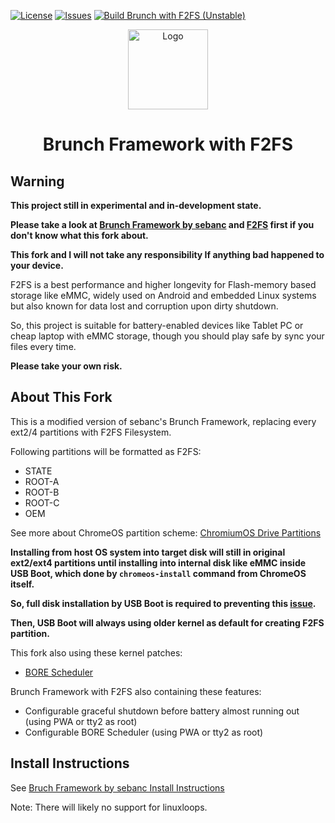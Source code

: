 <div id="top"></div>

<!-- Shields/Logos -->
[![License][license-shield]][license-url]
[![Issues][issues-shield]][issues-url]
[![Build Brunch with F2FS (Unstable)][build-unstable-shield]][build-unstable-url]

<!-- Project Logo -->
<p align="center">
  <a href="https://github.com/NETiSACK/brunch-f2fs" title="Brunch">
   <img src="./Images/decon_icon-512.png" width="128px" alt="Logo"/>
  </a>
</p>
<h1 align="center">Brunch Framework with F2FS</h1>

<!-- Warning -->
## Warning

**This project still in experimental and in-development state.**

**Please take a look at [Brunch Framework by sebanc][bruch-framework] and [F2FS][f2fs] first if you don't know what this fork about.**

**This fork and I will not take any responsibility If anything bad happened to your device.**

F2FS is a best performance and higher longevity for Flash-memory based storage like eMMC, widely used on Android and embedded Linux systems but also known for data lost and corruption upon dirty shutdown.

So, this project is suitable for battery-enabled devices like Tablet PC or cheap laptop with eMMC storage, though you should play safe by sync your files every time.

**Please take your own risk.**

<!-- Project Brief -->
## About This Fork

This is a modified version of sebanc's Brunch Framework, replacing every ext2/4 partitions with F2FS Filesystem.

Following partitions will be formatted as F2FS:
- STATE
- ROOT-A
- ROOT-B
- ROOT-C
- OEM

See more about ChromeOS partition scheme: [ChromiumOS Drive Partitions][chromiumos-drive-partitions]

**Installing from host OS system into target disk will still in original ext2/ext4 partitions until installing into internal disk like eMMC inside USB Boot, which done by `chromeos-install` command from ChromeOS itself.**

**So, full disk installation by USB Boot is required to preventing this [issue][data-corruption-f2fs].**

**Then, USB Boot will always using older kernel as default for creating F2FS partition.**

This fork also using these kernel patches:
- [BORE Scheduler][bore-scheduler]

Brunch Framework with F2FS also containing these features:
- Configurable graceful shutdown before battery almost running out (using PWA or tty2 as root)
- Configurable BORE Scheduler (using PWA or tty2 as root)

## Install Instructions

See [Bruch Framework by sebanc Install Instructions][brunch-framework-install-instructions]

Note: There will likely no support for linuxloops.

<!-- Reference Links -->
<!-- Badges -->
[license-shield]: https://img.shields.io/github/license/NETiSACK/brunch-f2fs?label=License&logo=Github&style=flat-square
[license-url]: ./LICENSE
[issues-shield]: https://img.shields.io/github/issues/NETiSACK/brunch-f2fs?label=Issues&logo=Github&style=flat-square
[issues-url]: https://github.com/NETiSACK/brunch-f2fs/issues
[build-unstable-shield]: https://github.com/NETiSACK/brunch-f2fs/actions/workflows/build-unstable.yml/badge.svg?branch=r138
[build-unstable-url]: https://github.com/NETiSACK/brunch-f2fs/actions/workflows/build-unstable.yml

<!-- Outbound Links -->
[bruch-framework]: https://github.com/sebanc/brunch
[f2fs]: https://en.wikipedia.org/wiki/F2FS
[chromiumos-drive-partitions]: https://chromium.googlesource.com/chromiumos/docs/+/4cc01f100c5fa7c675dce8ad3742f9c00726f506/disk_format.md#drive-partitions
[brunch-framework-install-instructions]: https://github.com/sebanc/brunch#install-instructions
[kernel-compiler-patch]: https://github.com/graysky2/kernel_compiler_patch
[bore-scheduler]: https://github.com/firelzrd/bore-scheduler
[data-corruption-f2fs]: https://bugs.archlinux.org/task/69363

